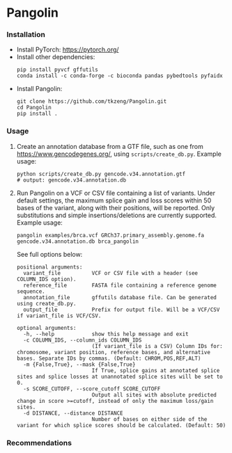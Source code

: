 # Pangolin

### Installation
* Install PyTorch: https://pytorch.org/
* Install other dependencies: 
  ```
  pip install pyvcf gffutils
  conda install -c conda-forge -c bioconda pandas pybedtools pyfaidx
* Install Pangolin: 
  ```
  git clone https://github.com/tkzeng/Pangolin.git
  cd Pangolin
  pip install .
  ```

### Usage

1. Create an annotation database from a GTF file, such as one from https://www.gencodegenes.org/, using `scripts/create_db.py`. Example usage:
   ```
   python scripts/create_db.py gencode.v34.annotation.gtf
   # output: gencode.v34.annotation.db  
   ```

2. Run Pangolin on a VCF or CSV file containing a list of variants. Under default settings, the maximum splice gain and loss scores within 50 bases of the variant, along with their positions, will be reported. Only substitutions and simple insertions/deletions are currently supported.
   Example usage:
   ```
   pangolin examples/brca.vcf GRCh37.primary_assembly.genome.fa gencode.v34.annotation.db brca_pangolin
   ```
   See full options below:
    
   ```
   positional arguments:
     variant_file          VCF or CSV file with a header (see COLUMN_IDS option).
     reference_file        FASTA file containing a reference genome sequence.
     annotation_file       gffutils database file. Can be generated using create_db.py.
     output_file           Prefix for output file. Will be a VCF/CSV if variant_file is VCF/CSV.
   
   optional arguments:
     -h, --help            show this help message and exit
     -c COLUMN_IDS, --column_ids COLUMN_IDS
                           (If variant_file is a CSV) Column IDs for: chromosome, variant position, reference bases, and alternative bases. Separate IDs by commas. (Default: CHROM,POS,REF,ALT)
     -m {False,True}, --mask {False,True}
                           If True, splice gains at annotated splice sites and splice losses at unannotated splice sites will be set to 0.
     -s SCORE_CUTOFF, --score_cutoff SCORE_CUTOFF
                           Output all sites with absolute predicted change in score >=cutoff, instead of only the maximum loss/gain sites.
     -d DISTANCE, --distance DISTANCE
                           Number of bases on either side of the variant for which splice scores should be calculated. (Default: 50)
   ```

### Recommendations